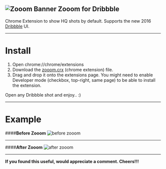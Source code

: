 ![Zooom Banner](https://raw.githubusercontent.com/prajwalrao/Zooom-Dribbble/master/img/zooom.png)
Zooom for Dribbble
-------------------
Chrome Extension to show HQ shots by default. Supports the new 2016 [Dribbble](http://dribbble.com) UI.
****
Install
==========

 1. Open chrome://chrome/extensions
 2. Download the [zooom.crx](https://raw.github.com/prajwalrao/Zooom-Dribbble/master/zooom.crx) (chrome extension) file.
 3. Drag and drop it onto the extensions page. You might need to enable Developer mode (checkbox, top-right, same page) to be able to install the extension.

Open any Dribbble shot and enjoy.. :)
****
Example
===========
####**Before Zooom**
![before zooom](https://raw.githubusercontent.com/prajwalrao/Zooom-Dribbble/master/img/before-zooom.png)

****
####**After Zooom**
![after zooom](https://raw.githubusercontent.com/prajwalrao/Zooom-Dribbble/master/img/after-zooom.png)

****
**If you found this useful, would appreciate a comment. Cheers!!!** 